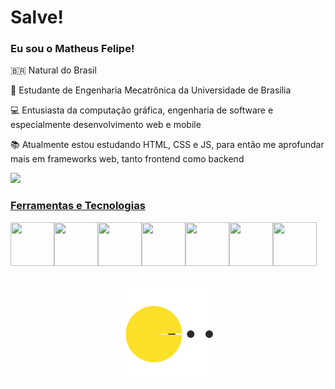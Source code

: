 # Salve! 

### Eu sou o Matheus Felipe!

:brazil: Natural do Brasil

:satellite: Estudante de Engenharia Mecatrônica da Universidade de Brasília

:computer: Entusiasta da computação gráfica, engenharia de software e especialmente desenvolvimento web e mobile

:books: Atualmente estou estudando HTML, CSS e JS, para então me aprofundar mais em frameworks web, tanto frontend como backend

<div>
    <a href="https://github.com/MatheusStarkX">
    <img height="180em" src="https://github-readme-stats.vercel.app/api/top-langs/?username=MatheusStarkX&layout=compact&langs_count=7&theme=great-gatsby"/>
</div>

### Ferramentas e Tecnologias
	
<img src="https://cdn.jsdelivr.net/gh/devicons/devicon/icons/figma/figma-original.svg" width="70" height="70"/><img src="https://cdn.jsdelivr.net/gh/devicons/devicon/icons/html5/html5-original.svg" width="70" height="70"/><img src="https://cdn.jsdelivr.net/gh/devicons/devicon/icons/css3/css3-original.svg" width="70" height="70"/><img src="https://cdn.jsdelivr.net/gh/devicons/devicon/icons/c/c-original.svg" width="70" height="70"/><img src="https://cdn.jsdelivr.net/gh/devicons/devicon/icons/cplusplus/cplusplus-original.svg" width="70" height="70"/><img src="https://cdn.jsdelivr.net/gh/devicons/devicon/icons/python/python-original.svg" width="70" height="70"/><img src="https://cdn.jsdelivr.net/gh/devicons/devicon/icons/mysql/mysql-original.svg" width="70" height="70"/>
          
          
<div align="center">
	<br>
	<img src="https://raw.githubusercontent.com/Aniket965/Aniket965/master/pacman.svg?sanitize=true" width="150" height="150">
</div>

